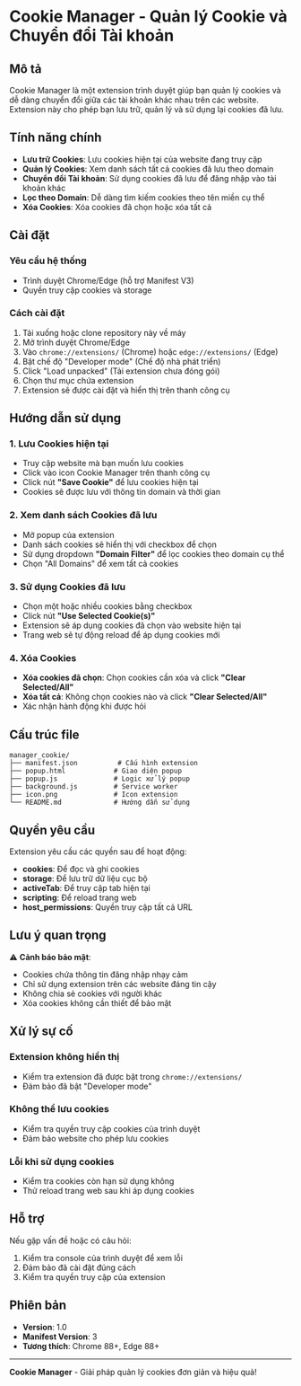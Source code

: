 # Cookie Manager - Quản lý Cookie và Chuyển đổi Tài khoản

## Mô tả
Cookie Manager là một extension trình duyệt giúp bạn quản lý cookies và dễ dàng chuyển đổi giữa các tài khoản khác nhau trên các website. Extension này cho phép bạn lưu trữ, quản lý và sử dụng lại cookies đã lưu.

## Tính năng chính
- **Lưu trữ Cookies**: Lưu cookies hiện tại của website đang truy cập
- **Quản lý Cookies**: Xem danh sách tất cả cookies đã lưu theo domain
- **Chuyển đổi Tài khoản**: Sử dụng cookies đã lưu để đăng nhập vào tài khoản khác
- **Lọc theo Domain**: Dễ dàng tìm kiếm cookies theo tên miền cụ thể
- **Xóa Cookies**: Xóa cookies đã chọn hoặc xóa tất cả

## Cài đặt

### Yêu cầu hệ thống
- Trình duyệt Chrome/Edge (hỗ trợ Manifest V3)
- Quyền truy cập cookies và storage

### Cách cài đặt
1. Tải xuống hoặc clone repository này về máy
2. Mở trình duyệt Chrome/Edge
3. Vào `chrome://extensions/` (Chrome) hoặc `edge://extensions/` (Edge)
4. Bật chế độ "Developer mode" (Chế độ nhà phát triển)
5. Click "Load unpacked" (Tải extension chưa đóng gói)
6. Chọn thư mục chứa extension
7. Extension sẽ được cài đặt và hiển thị trên thanh công cụ

## Hướng dẫn sử dụng

### 1. Lưu Cookies hiện tại
- Truy cập website mà bạn muốn lưu cookies
- Click vào icon Cookie Manager trên thanh công cụ
- Click nút **"Save Cookie"** để lưu cookies hiện tại
- Cookies sẽ được lưu với thông tin domain và thời gian

### 2. Xem danh sách Cookies đã lưu
- Mở popup của extension
- Danh sách cookies sẽ hiển thị với checkbox để chọn
- Sử dụng dropdown **"Domain Filter"** để lọc cookies theo domain cụ thể
- Chọn "All Domains" để xem tất cả cookies

### 3. Sử dụng Cookies đã lưu
- Chọn một hoặc nhiều cookies bằng checkbox
- Click nút **"Use Selected Cookie(s)"**
- Extension sẽ áp dụng cookies đã chọn vào website hiện tại
- Trang web sẽ tự động reload để áp dụng cookies mới

### 4. Xóa Cookies
- **Xóa cookies đã chọn**: Chọn cookies cần xóa và click **"Clear Selected/All"**
- **Xóa tất cả**: Không chọn cookies nào và click **"Clear Selected/All"**
- Xác nhận hành động khi được hỏi

## Cấu trúc file
```
manager_cookie/
├── manifest.json          # Cấu hình extension
├── popup.html            # Giao diện popup
├── popup.js              # Logic xử lý popup
├── background.js         # Service worker
├── icon.png              # Icon extension
└── README.md             # Hướng dẫn sử dụng
```

## Quyền yêu cầu
Extension yêu cầu các quyền sau để hoạt động:
- **cookies**: Để đọc và ghi cookies
- **storage**: Để lưu trữ dữ liệu cục bộ
- **activeTab**: Để truy cập tab hiện tại
- **scripting**: Để reload trang web
- **host_permissions**: Quyền truy cập tất cả URL

## Lưu ý quan trọng
⚠️ **Cảnh báo bảo mật**:
- Cookies chứa thông tin đăng nhập nhạy cảm
- Chỉ sử dụng extension trên các website đáng tin cậy
- Không chia sẻ cookies với người khác
- Xóa cookies không cần thiết để bảo mật

## Xử lý sự cố

### Extension không hiển thị
- Kiểm tra extension đã được bật trong `chrome://extensions/`
- Đảm bảo đã bật "Developer mode"

### Không thể lưu cookies
- Kiểm tra quyền truy cập cookies của trình duyệt
- Đảm bảo website cho phép lưu cookies

### Lỗi khi sử dụng cookies
- Kiểm tra cookies còn hạn sử dụng không
- Thử reload trang web sau khi áp dụng cookies

## Hỗ trợ
Nếu gặp vấn đề hoặc có câu hỏi:
1. Kiểm tra console của trình duyệt để xem lỗi
2. Đảm bảo đã cài đặt đúng cách
3. Kiểm tra quyền truy cập của extension

## Phiên bản
- **Version**: 1.0
- **Manifest Version**: 3
- **Tương thích**: Chrome 88+, Edge 88+

---
**Cookie Manager** - Giải pháp quản lý cookies đơn giản và hiệu quả!
